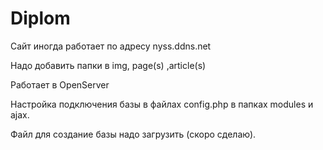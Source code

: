 # Diplom

Сайт иногда работает по адресу nyss.ddns.net

Надо добавить папки в img, page(s) ,article(s)

Работает в OpenServer

Настройка подключения базы в файлах config.php в папках modules и ajax.

Файл для создание базы надо загрузить (скоро сделаю).
